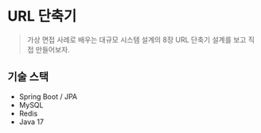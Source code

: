 # URL 단축기

> 가상 면접 사례로 배우는 대규모 시스템 설계의 8장 URL 단축기 설계를 보고 직접 만들어보자.

## 기술 스택

- Spring Boot / JPA
- MySQL
- Redis
- Java 17